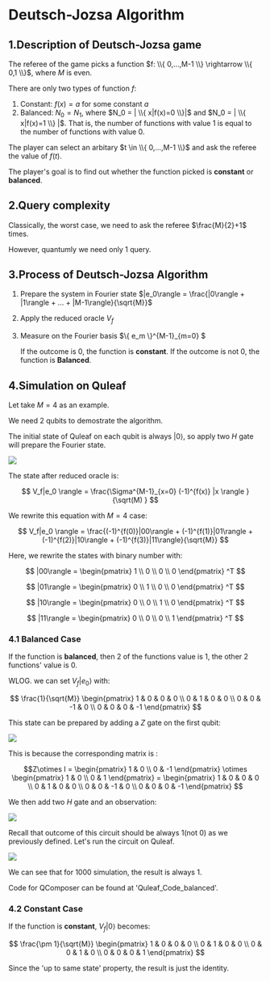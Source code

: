 # Deutsch-Jozsa Algorithm

## 1.Description of Deutsch-Jozsa game

The referee of the game picks a function $f: \\{ 0,...,M-1 \\} \rightarrow  \\{ 0,1 \\}$, where $M$ is even.

There are only two types of function $f$:
1. Constant: $f(x)=a$ for some constant $a$
2. Balanced: $N_0=N_1$, where $N_0 = | \\{ x|f(x)=0 \\}|$ and $N_0 = | \\{ x|f(x)=1 \\} |$.
That is, the number of functions with value $1$ is equal to the number of functions with value $0$.
  
The player can select an arbitary $t \in \\{ 0,...,M-1 \\}$ and ask the referee the value of $f(t)$.

The player's goal is to find out whether the function picked is **constant** or **balanced**.

## 2.Query complexity

Classically, the worst case, we need to ask the referee $\frac{M}{2}+1$ times.

However, quantumly we need only $1$ query.

## 3.Process of Deutsch-Jozsa Algorithm

1. Prepare the system in Fourier state $|e_0\rangle = \frac{|0\rangle + |1\rangle + ... + |M-1\rangle}{\sqrt{M}}$
2. Apply the reduced oracle $V_f$
3. Measure on the Fourier basis $\\{ e_m \\}^{M-1}_{m=0} $ 

   If the outcome is $0$, the function is **constant**.
   If the outcome is not $0$, the function is **Balanced**.
   
## 4.Simulation on Quleaf
Let take $M=4$ as an example.

We need $2$ qubits to demostrate the algorithm.

The initial state of Quleaf on each qubit is always $|0 \rangle$, so apply two $H$ gate will prepare the Fourier state.

![](https://github.com/tzajack/QuantumLearning/blob/main/Deutsch-Jozsa%20Algorithm/1.PNG)

The state after reduced oracle is:

$$
V_f|e_0 \rangle = \frac{\Sigma^{M-1}_{x=0} (-1)^{f(x)} |x \rangle  }{\sqrt(M) } 
$$

We rewrite this equation with $M=4$ case: 

$$
V_f|e_0 \rangle = \frac{(-1)^{f(0)}|00\rangle + (-1)^{f(1)}|01\rangle + (-1)^{f(2)}|10\rangle + (-1)^{f(3)}|11\rangle}{\sqrt{M}}
$$

Here, we rewrite the states with binary number with:

$$
|00\rangle = 
\begin{pmatrix}
1 \\ 0 \\ 0 \\ 0
\end{pmatrix} ^T
$$

$$
|01\rangle = 
\begin{pmatrix}
0 \\ 1 \\ 0 \\ 0
\end{pmatrix} ^T
$$

$$
|10\rangle = 
\begin{pmatrix}
0 \\ 0 \\ 1 \\ 0
\end{pmatrix} ^T
$$

$$
|11\rangle = 
\begin{pmatrix}
0 \\ 0 \\ 0 \\ 1
\end{pmatrix} ^T
$$

### 4.1 Balanced Case
If the function is **balanced**, then $2$ of the functions value is $1$, the other $2$ functions' value is $0$.

WLOG. we can set $V_f|e_0 \rangle$ with:
```math

 \frac{1}{\sqrt{M}} \begin{pmatrix} 1 & 0 & 0 & 0 \\ 0 & 1 & 0 & 0 \\ 0 & 0 & -1 & 0 \\ 0 & 0 & 0 & -1 \end{pmatrix} 
```

This state can be prepared by adding a $Z$ gate on the first qubit:

![](https://github.com/tzajack/QuantumLearning/blob/main/Deutsch-Jozsa%20Algorithm/2.PNG)

This is because the corresponding matrix is :
```math
Z\otimes I = \begin{pmatrix} 1 & 0  \\ 0 & -1  \end{pmatrix} \otimes \begin{pmatrix} 1 & 0  \\ 0 & 1  \end{pmatrix} = \begin{pmatrix} 1 & 0 & 0 & 0 \\ 0 & 1 & 0 & 0 \\ 0 & 0 & -1 & 0 \\ 0 & 0 & 0 & -1 \end{pmatrix} 
```

We then add two $H$ gate and an observation:

![](https://github.com/tzajack/QuantumLearning/blob/main/Deutsch-Jozsa%20Algorithm/3.PNG)

Recall that outcome of this circuit should be always $1$(not $0$) as we previously defined. Let's run the circuit on Quleaf.

![](https://github.com/tzajack/QuantumLearning/blob/main/Deutsch-Jozsa%20Algorithm/4.PNG)

We can see that for $1000$ simulation, the result is always $1$.

Code for QComposer can be found at 'Quleaf_Code_balanced'.
### 4.2 Constant Case
If the function is **constant**, $V_f|0 \rangle$ becomes:
```math

 \frac{\pm 1}{\sqrt{M}} \begin{pmatrix} 1 & 0 & 0 & 0 \\ 0 & 1 & 0 & 0 \\ 0 & 0 & 1 & 0 \\ 0 & 0 & 0 & 1 \end{pmatrix} 
```

Since the 'up to same state' property, the result is just the identity.




